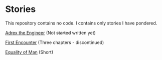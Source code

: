 # Stories

This repository contains no code.
I contains only stories I have pondered.

[Adrex the Engineer](AdrexTheEngineer/Readme.md) (Not ~~started~~ written yet)

[First Encounter](FirstEncounter/ReadMe.md) (Three chapters - discontinued)

[Equality of Man](EqualityOfMan/EqualityOfMan.md) (Short)